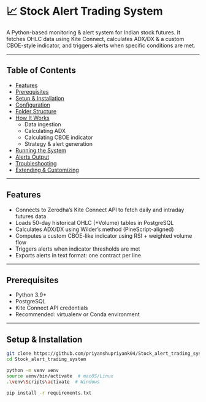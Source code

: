 # 📈 Stock Alert Trading System

A Python-based monitoring & alert system for Indian stock futures. It fetches OHLC data using Kite Connect, calculates ADX/DX & a custom CBOE-style indicator, and triggers alerts when specific conditions are met.

---

## Table of Contents

- [Features](#features)  
- [Prerequisites](#prerequisites)  
- [Setup & Installation](#setup--installation)  
- [Configuration](#configuration)  
- [Folder Structure](#folder-structure)  
- [How It Works](#how-it-works)  
  - Data ingestion  
  - Calculating ADX  
  - Calculating CBOE indicator  
  - Strategy & alert generation  
- [Running the System](#running-the-system)  
- [Alerts Output](#alerts-output)  
- [Troubleshooting](#troubleshooting)  
- [Extending & Customizing](#extending--customizing)

---

## Features

- Connects to Zerodha’s Kite Connect API to fetch daily and intraday futures data  
- Loads 50-day historical OHLC (+Volume) tables in PostgreSQL  
- Calculates ADX/DX using Wilder’s method (PineScript-aligned)  
- Computes a custom CBOE-like indicator using RSI + weighted volume flow  
- Triggers alerts when indicator thresholds are met  
- Exports alerts in text format: one contract per line

---

## Prerequisites

- Python 3.9+  
- PostgreSQL  
- Kite Connect API credentials  
- Recommended: virtualenv or Conda environment  

---

## Setup & Installation

```bash
git clone https://github.com/priyanshupriyank04/Stock_alert_trading_system.git
cd Stock_alert_trading_system

python -m venv venv
source venv/bin/activate  # macOS/Linux
.\venv\Scripts\activate  # Windows

pip install -r requirements.txt
